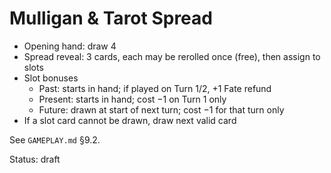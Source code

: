 # Mulligan & Tarot Spread

- Opening hand: draw 4
- Spread reveal: 3 cards, each may be rerolled once (free), then assign to slots
- Slot bonuses
  - Past: starts in hand; if played on Turn 1/2, +1 Fate refund
  - Present: starts in hand; cost −1 on Turn 1 only
  - Future: drawn at start of next turn; cost −1 for that turn only
- If a slot card cannot be drawn, draw next valid card

See `GAMEPLAY.md` §9.2.

Status: draft
